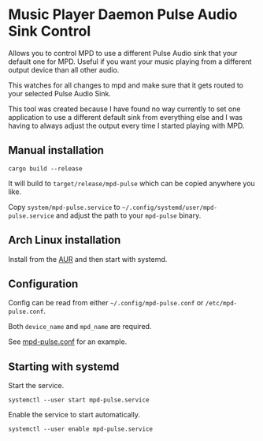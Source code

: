# Music Player Daemon Pulse Audio Sink Control

Allows you to control MPD to use a different Pulse Audio sink that your default one for MPD. Useful if you want your music playing from a different output device than all other audio.

This watches for all changes to mpd and make sure that it gets routed to your selected Pulse Audio Sink.

This tool was created because I have found no way currently to set one application to use a different default sink from everything else and I was having to always adjust the output every time I started playing with MPD.

## Manual installation
```
cargo build --release
```
It will build to `target/release/mpd-pulse` which can be copied anywhere you like.

Copy `system/mpd-pulse.service` to `~/.config/systemd/user/mpd-pulse.service` and adjust the path to your `mpd-pulse` binary.

## Arch Linux installation

Install from the [AUR](https://aur.archlinux.org/packages/mpd-pulse/) and then start with systemd.

## Configuration

Config can be read from either `~/.config/mpd-pulse.conf` or `/etc/mpd-pulse.conf`.

Both `device_name` and `mpd_name` are required.

See [mpd-pulse.conf](config/mpd-pulse.conf) for an example.

## Starting with systemd

Start the service.
```
systemctl --user start mpd-pulse.service
```

Enable the service to start automatically.
```
systemctl --user enable mpd-pulse.service
```
